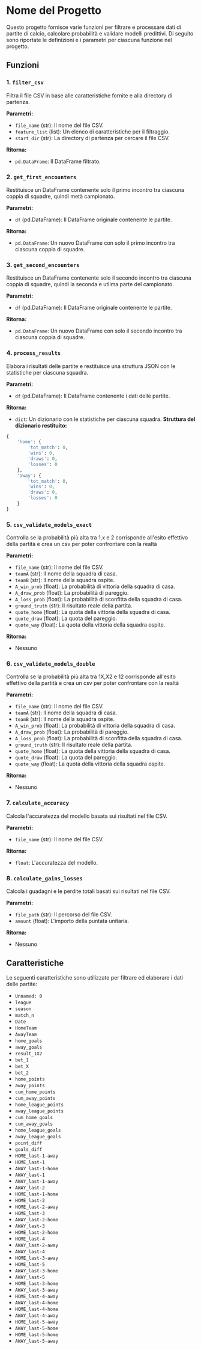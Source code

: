 # Nome del Progetto

Questo progetto fornisce varie funzioni per filtrare e processare dati di partite di calcio, calcolare probabilità e validare modelli predittivi. Di seguito sono riportate le definizioni e i parametri per ciascuna funzione nel progetto.

## Funzioni

### 1. `filter_csv`

Filtra il file CSV in base alle caratteristiche fornite e alla directory di partenza.

**Parametri:**
- `file_name` (str): Il nome del file CSV.
- `feature_list` (list): Un elenco di caratteristiche per il filtraggio.
- `start_dir` (str): La directory di partenza per cercare il file CSV.

**Ritorna:**
- `pd.DataFrame`: Il DataFrame filtrato.

### 2. `get_first_encounters`

Restituisce un DataFrame contenente solo il primo incontro tra ciascuna coppia di squadre, quindi metà campionato.

**Parametri:**
- `df` (pd.DataFrame): Il DataFrame originale contenente le partite.

**Ritorna:**
- `pd.DataFrame`: Un nuovo DataFrame con solo il primo incontro tra ciascuna coppia di squadre.

### 3. `get_second_encounters`

Restituisce un DataFrame contenente solo il secondo incontro tra ciascuna coppia di squadre, quindi la seconda e utlima parte del campionato.

**Parametri:**
- `df` (pd.DataFrame): Il DataFrame originale contenente le partite.

**Ritorna:**
- `pd.DataFrame`: Un nuovo DataFrame con solo il secondo incontro tra ciascuna coppia di squadre.

### 4. `process_results`

Elabora i risultati delle partite e restituisce una struttura JSON con le statistiche per ciascuna squadra.

**Parametri:**
- `df` (pd.DataFrame): Il DataFrame contenente i dati delle partite.

**Ritorna:**
- `dict`: Un dizionario con le statistiche per ciascuna squadra.
**Struttura del dizionario restituito:**
```python
{
    'home': {
        'tot_match': 0,
        'wins': 0,
        'draws': 0,
        'losses': 0
    },
    'away': {
        'tot_match': 0,
        'wins': 0,
        'draws': 0,
        'losses': 0
    }
}
```
### 5. `csv_validate_models_exact`

Controlla se la probabilità più alta tra 1,x e 2 corrisponde all'esito effettivo della partità e crea un csv per poter confrontare con la realtà

**Parametri:**
- `file_name` (str): Il nome del file CSV.
- `teamA` (str): Il nome della squadra di casa.
- `teamB` (str): Il nome della squadra ospite.
- `A_win_prob` (float): La probabilità di vittoria della squadra di casa.
- `A_draw_prob` (float): La probabilità di pareggio.
- `A_loss_prob` (float): La probabilità di sconfitta della squadra di casa.
- `ground_truth` (str): Il risultato reale della partita.
- `quote_home` (float): La quota della vittoria della squadra di casa.
- `quote_draw` (float): La quota del pareggio.
- `quote_way` (float): La quota della vittoria della squadra ospite.

**Ritorna:**
- Nessuno

### 6. `csv_validate_models_double`

Controlla se la probabilità più alta tra 1X,X2 e 12 corrisponde all'esito effettivo della partità e crea un csv per poter confrontare con la realtà

**Parametri:**
- `file_name` (str): Il nome del file CSV.
- `teamA` (str): Il nome della squadra di casa.
- `teamB` (str): Il nome della squadra ospite.
- `A_win_prob` (float): La probabilità di vittoria della squadra di casa.
- `A_draw_prob` (float): La probabilità di pareggio.
- `A_loss_prob` (float): La probabilità di sconfitta della squadra di casa.
- `ground_truth` (str): Il risultato reale della partita.
- `quote_home` (float): La quota della vittoria della squadra di casa.
- `quote_draw` (float): La quota del pareggio.
- `quote_way` (float): La quota della vittoria della squadra ospite.

**Ritorna:**
- Nessuno

### 7. `calculate_accuracy`

Calcola l'accuratezza del modello basata sui risultati nel file CSV.

**Parametri:**
- `file_name` (str): Il nome del file CSV.

**Ritorna:**
- `float`: L'accuratezza del modello.

### 8. `calculate_gains_losses`

Calcola i guadagni e le perdite totali basati sui risultati nel file CSV.

**Parametri:**
- `file_path` (str): Il percorso del file CSV.
- `amount` (float): L'importo della puntata unitaria.

**Ritorna:**
- Nessuno

## Caratteristiche

Le seguenti caratteristiche sono utilizzate per filtrare ed elaborare i dati delle partite:
- `Unnamed: 0`
- `league`
- `season`
- `match_n`
- `Date`
- `HomeTeam`
- `AwayTeam`
- `home_goals`
- `away_goals`
- `result_1X2`
- `bet_1`
- `bet_X`
- `bet_2`
- `home_points`
- `away_points`
- `cum_home_points`
- `cum_away_points`
- `home_league_points`
- `away_league_points`
- `cum_home_goals`
- `cum_away_goals`
- `home_league_goals`
- `away_league_goals`
- `point_diff`
- `goals_diff`
- `HOME_last-1-away`
- `HOME_last-1`
- `AWAY_last-1-home`
- `AWAY_last-1`
- `AWAY_last-1-away`
- `AWAY_last-2`
- `HOME_last-1-home`
- `HOME_last-2`
- `HOME_last-2-away`
- `HOME_last-3`
- `AWAY_last-2-home`
- `AWAY_last-3`
- `HOME_last-2-home`
- `HOME_last-4`
- `AWAY_last-2-away`
- `AWAY_last-4`
- `HOME_last-3-away`
- `HOME_last-5`
- `AWAY_last-3-home`
- `AWAY_last-5`
- `HOME_last-3-home`
- `AWAY_last-3-away`
- `HOME_last-4-away`
- `AWAY_last-4-home`
- `HOME_last-4-home`
- `AWAY_last-4-away`
- `HOME_last-5-away`
- `AWAY_last-5-home`
- `HOME_last-5-home`
- `AWAY_last-5-away`

